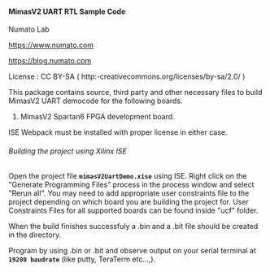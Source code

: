 	
#### MimasV2 UART RTL Sample Code
Numato Lab

https://www.numato.com

https://blog.numato.com

License : CC BY-SA ( http:-creativecommons.org/licenses/by-sa/2.0/ )

This package contains source, third party and other necessary files to build MimasV2 UART democode for the following boards.
1. MimasV2 Spartan6 FPGA development board.

ISE Webpack must be installed with proper license in either case.

###### Building the project using Xilinx ISE
Open the project file **`mimasV2UartDemo.xise`** using ISE. Right click on the "Generate Programming Files" process in the process window and select "Rerun all". You may need to add appropriate user constraints file to the project depending on which board you are building the project for. User Constraints Files for all supported boards can be found inside "ucf" folder.

When the build finishes successfuly a .bin and a .bit file should be created in the directory. 
	
Program by using .bin or .bit and observe output on your serial terminal at **`19200 baudrate`** (like putty, TeraTerm etc...,).
